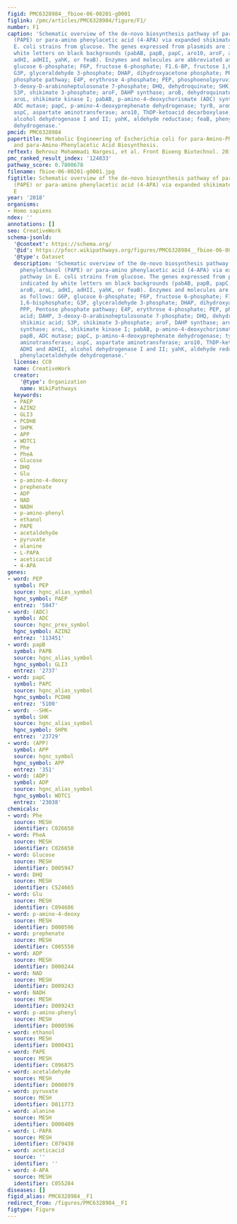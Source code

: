 ```yaml
---
figid: PMC6328984__fbioe-06-00201-g0001
figlink: /pmc/articles/PMC6328984/figure/F1/
number: F1
caption: 'Schematic overview of the de-novo biosynthesis pathway of para-amino phenylethanol
  (PAPE) or para-amino phenylacetic acid (4-APA) via expanded shikimate pathway in
  E. coli strains from glucose. The genes expressed from plasmids are indicated by
  white letters on black backgrounds (pabAB, papB, papC, aro10, aroF, aroB, aroL,
  adHI, adHII, yahK, or feaB). Enzymes and molecules are abbreviated as follows: G6P,
  glucose 6-phosphate; F6P, fructose 6-phosphate; F1.6-BP, fructose 1,6-bisphosphate;
  G3P, glyceraldehyde 3-phosphate; DHAP, dihydroxyacetone phosphate; PPP, Pentose
  phosphate pathway; E4P, erythrose 4-phosphate; PEP, phosphoenolpyruvic acid; DAHP,
  3-deoxy-D-arabinoheptulosonate 7-phosphate; DHQ, dehydroquinate; SHK, shikimic acid;
  S3P, shikimate 3-phosphate; aroF, DAHP synthase; aroB, dehydroquinate synthase;
  aroL, shikimate kinase I; pabAB, p-amino-4-deoxychorismate (ADC) synthase; papB,
  ADC mutase; papC, p-amino-4-deoxyprephenate dehydrogenase; tyrB, aromatic aminotransferase;
  aspC, aspartate aminotransferase; aro10, ThDP-ketoacid decarboxylase; ADHI and ADHII,
  alcohol dehydrogenase I and II; yahK, aldehyde reductase; feaB, phenylacetaldehyde
  dehydrogenase.'
pmcid: PMC6328984
papertitle: Metabolic Engineering of Escherichia coli for para-Amino-Phenylethanol
  and para-Amino-Phenylacetic Acid Biosynthesis.
reftext: Behrouz Mohammadi Nargesi, et al. Front Bioeng Biotechnol. 2018;6:201.
pmc_ranked_result_index: '124833'
pathway_score: 0.7800678
filename: fbioe-06-00201-g0001.jpg
figtitle: Schematic overview of the de-novo biosynthesis pathway of para-amino phenylethanol
  (PAPE) or para-amino phenylacetic acid (4-APA) via expanded shikimate pathway in
  E
year: '2018'
organisms:
- Homo sapiens
ndex: ''
annotations: []
seo: CreativeWork
schema-jsonld:
  '@context': https://schema.org/
  '@id': https://pfocr.wikipathways.org/figures/PMC6328984__fbioe-06-00201-g0001.html
  '@type': Dataset
  description: 'Schematic overview of the de-novo biosynthesis pathway of para-amino
    phenylethanol (PAPE) or para-amino phenylacetic acid (4-APA) via expanded shikimate
    pathway in E. coli strains from glucose. The genes expressed from plasmids are
    indicated by white letters on black backgrounds (pabAB, papB, papC, aro10, aroF,
    aroB, aroL, adHI, adHII, yahK, or feaB). Enzymes and molecules are abbreviated
    as follows: G6P, glucose 6-phosphate; F6P, fructose 6-phosphate; F1.6-BP, fructose
    1,6-bisphosphate; G3P, glyceraldehyde 3-phosphate; DHAP, dihydroxyacetone phosphate;
    PPP, Pentose phosphate pathway; E4P, erythrose 4-phosphate; PEP, phosphoenolpyruvic
    acid; DAHP, 3-deoxy-D-arabinoheptulosonate 7-phosphate; DHQ, dehydroquinate; SHK,
    shikimic acid; S3P, shikimate 3-phosphate; aroF, DAHP synthase; aroB, dehydroquinate
    synthase; aroL, shikimate kinase I; pabAB, p-amino-4-deoxychorismate (ADC) synthase;
    papB, ADC mutase; papC, p-amino-4-deoxyprephenate dehydrogenase; tyrB, aromatic
    aminotransferase; aspC, aspartate aminotransferase; aro10, ThDP-ketoacid decarboxylase;
    ADHI and ADHII, alcohol dehydrogenase I and II; yahK, aldehyde reductase; feaB,
    phenylacetaldehyde dehydrogenase.'
  license: CC0
  name: CreativeWork
  creator:
    '@type': Organization
    name: WikiPathways
  keywords:
  - PAEP
  - AZIN2
  - GLI3
  - PCDH8
  - SHPK
  - APP
  - WDTC1
  - Phe
  - PheA
  - Glucose
  - DHQ
  - Glu
  - p-amino-4-deoxy
  - prephenate
  - ADP
  - NAD
  - NADH
  - p-amino-phenyl
  - ethanol
  - PAPE
  - acetaldehyde
  - pyruvate
  - alanine
  - L-PAPA
  - aceticacid
  - 4-APA
genes:
- word: PEP
  symbol: PEP
  source: hgnc_alias_symbol
  hgnc_symbol: PAEP
  entrez: '5047'
- word: (ADC)
  symbol: ADC
  source: hgnc_prev_symbol
  hgnc_symbol: AZIN2
  entrez: '113451'
- word: papB
  symbol: PAPB
  source: hgnc_alias_symbol
  hgnc_symbol: GLI3
  entrez: '2737'
- word: papC
  symbol: PAPC
  source: hgnc_alias_symbol
  hgnc_symbol: PCDH8
  entrez: '5100'
- word: --SHK→
  symbol: SHK
  source: hgnc_alias_symbol
  hgnc_symbol: SHPK
  entrez: '23729'
- word: (APP)
  symbol: APP
  source: hgnc_symbol
  hgnc_symbol: APP
  entrez: '351'
- word: (ADP)
  symbol: ADP
  source: hgnc_alias_symbol
  hgnc_symbol: WDTC1
  entrez: '23038'
chemicals:
- word: Phe
  source: MESH
  identifier: C026650
- word: PheA
  source: MESH
  identifier: C026650
- word: Glucose
  source: MESH
  identifier: D005947
- word: DHQ
  source: MESH
  identifier: C524665
- word: Glu
  source: MESH
  identifier: C094686
- word: p-amino-4-deoxy
  source: MESH
  identifier: D000596
- word: prephenate
  source: MESH
  identifier: C005550
- word: ADP
  source: MESH
  identifier: D000244
- word: NAD
  source: MESH
  identifier: D009243
- word: NADH
  source: MESH
  identifier: D009243
- word: p-amino-phenyl
  source: MESH
  identifier: D000596
- word: ethanol
  source: MESH
  identifier: D000431
- word: PAPE
  source: MESH
  identifier: C096875
- word: acetaldehyde
  source: MESH
  identifier: D000079
- word: pyruvate
  source: MESH
  identifier: D011773
- word: alanine
  source: MESH
  identifier: D000409
- word: L-PAPA
  source: MESH
  identifier: C079430
- word: aceticacid
  source: ''
  identifier: ''
- word: 4-APA
  source: MESH
  identifier: C055284
diseases: []
figid_alias: PMC6328984__F1
redirect_from: /figures/PMC6328984__F1
figtype: Figure
---
```

